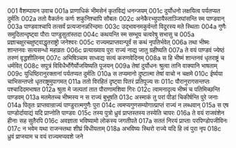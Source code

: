 001	वैशम्पायन उवाच
001a	प्राणाधिकं भीमसेनं कृतविद्यं धनन्जयम्
001c	दुर्योधनो लक्षयित्व पर्यतप्यत दुर्मतिः
002a	ततो वैकर्तनः कर्णः शकुनिश्चापि सौबलः
002c	अनेकैरभ्युपायैस्ताञ्जिघांसन्ति स्म पाण्डवान्
003a	पाण्डवाश्चापि तत्सर्वं प्रत्यजानन्नरिन्दमाः
003c	उद्भावनमकुर्वन्तो विदुरस्य मते स्थिताः
004a	गुणैः समुदितान्दृष्ट्वा पौराः पाण्डुसुतांस्तदा
004c	कथयन्ति स्म सम्भूय चत्वरेषु सभासु च
005a	प्रज्ञाचक्षुरचक्षुष्ट्वाद्धृतराष्ट्रो जनेश्वरः
005c	राज्यमप्राप्तवान्पूर्वं स कथं नृपतिर्भवेत्
006a	तथा भीष्मः शान्तनवः सत्यसन्धो महाव्रतः
006c	प्रत्याख्याय पुरा राज्यं नाद्य जातु ग्रहीष्यति
007a	ते वयं पाण्डवं ज्येष्ठं तरुणं वृद्धशीलिनम्
007c	अभिषिञ्चाम साध्वद्य सत्यं करुणवेदिनम्
008a	स हि भीष्मं शान्तनवं धृतराष्ट्रं च धर्मवित्
008c	सपुत्रं विविधैर्भोगैर्योजयिष्यति पूजयन्
009a	तेषां दुर्योधनः श्रुत्वा तानि वाक्यानि भाषताम्
009c	युधिष्ठिरानुरक्तानां पर्यतप्यत दुर्मतिः
010a	स तप्यमानो दुष्टात्मा तेषां वाचो न चक्षमे
010c	ईर्ष्यया चाभिसन्तप्तो धृतराष्ट्रमुपागमत्
011a	ततो विरहितं दृष्ट्वा पितरं प्रतिपूज्य सः
011c	पौरानुरागसन्तप्तः पश्चादिदमभाषत
012a	श्रुता मे जल्पतां तात पौराणामशिवा गिरः
012c	त्वामनादृत्य भीष्मं च पतिमिच्छन्ति पाण्डवम्
013a	मतमेतच्च भीष्मस्य न स राज्यं बुभूषति
013c	अस्माकं तु परां पीडां चिकीर्षन्ति पुरे जनाः
014a	पितृतः प्राप्तवान्राज्यं पाण्डुरात्मगुणैः पुरा
014c	त्वमप्यगुणसम्योगात्प्राप्तं राज्यं न लब्धवान्
015a	स एष पाण्डोर्दायाद्यं यदि प्राप्नोति पाण्डवः
015c	तस्य पुत्रो ध्रुवं प्राप्तस्तस्य तस्येति चापरः
016a	ते वयं राजवंशेन हीनाः सह सुतैरपि
016c	अवज्ञाता भविष्यामो लोकस्य जगतीपते
017a	सततं निरयं प्राप्ताः परपिण्डोपजीविनः
017c	न भवेम यथा राजन्स्तथा शीघ्रं विधीयताम्
018a	अभविष्यः स्थिरो राज्ये यदि हि त्वं पुरा नृप
018c	ध्रुवं प्राप्स्याम च वयं राज्यमप्यवशे जने

